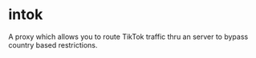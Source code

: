 # intok
A proxy which allows you to route TikTok traffic thru an server to bypass country based restrictions.
